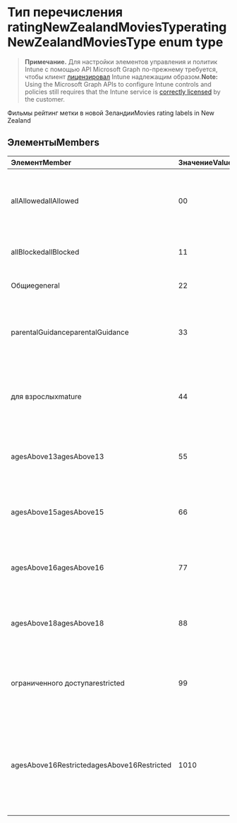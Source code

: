 # <a name="ratingnewzealandmoviestype-enum-type"></a><span data-ttu-id="3f7e2-101">Тип перечисления ratingNewZealandMoviesType</span><span class="sxs-lookup"><span data-stu-id="3f7e2-101">ratingNewZealandMoviesType enum type</span></span>

> <span data-ttu-id="3f7e2-102">**Примечание.** Для настройки элементов управления и политик Intune с помощью API Microsoft Graph по-прежнему требуется, чтобы клиент [лицензировал](https://go.microsoft.com/fwlink/?linkid=839381) Intune надлежащим образом.</span><span class="sxs-lookup"><span data-stu-id="3f7e2-102">**Note:** Using the Microsoft Graph APIs to configure Intune controls and policies still requires that the Intune service is [correctly licensed](https://go.microsoft.com/fwlink/?linkid=839381) by the customer.</span></span>

<span data-ttu-id="3f7e2-103">Фильмы рейтинг метки в новой Зеландии</span><span class="sxs-lookup"><span data-stu-id="3f7e2-103">Movies rating labels in New Zealand</span></span>
## <a name="members"></a><span data-ttu-id="3f7e2-104">Элементы</span><span class="sxs-lookup"><span data-stu-id="3f7e2-104">Members</span></span>
|<span data-ttu-id="3f7e2-105">Элемент</span><span class="sxs-lookup"><span data-stu-id="3f7e2-105">Member</span></span>|<span data-ttu-id="3f7e2-106">Значение</span><span class="sxs-lookup"><span data-stu-id="3f7e2-106">Value</span></span>|<span data-ttu-id="3f7e2-107">Описание</span><span class="sxs-lookup"><span data-stu-id="3f7e2-107">Description</span></span>|
|:---|:---|:---|
|<span data-ttu-id="3f7e2-108">allAllowed</span><span class="sxs-lookup"><span data-stu-id="3f7e2-108">allAllowed</span></span>|<span data-ttu-id="3f7e2-109">0</span><span class="sxs-lookup"><span data-stu-id="3f7e2-109">0</span></span>|<span data-ttu-id="3f7e2-110">Значение по умолчанию, разрешать все содержимое кино</span><span class="sxs-lookup"><span data-stu-id="3f7e2-110">Default value, allow all movies content</span></span>|
|<span data-ttu-id="3f7e2-111">allBlocked</span><span class="sxs-lookup"><span data-stu-id="3f7e2-111">allBlocked</span></span>|<span data-ttu-id="3f7e2-112">1</span><span class="sxs-lookup"><span data-stu-id="3f7e2-112">1</span></span>|<span data-ttu-id="3f7e2-113">Не разрешать любое содержимое кино</span><span class="sxs-lookup"><span data-stu-id="3f7e2-113">Do not allow any movies content</span></span>|
|<span data-ttu-id="3f7e2-114">Общие</span><span class="sxs-lookup"><span data-stu-id="3f7e2-114">general</span></span>|<span data-ttu-id="3f7e2-115">2</span><span class="sxs-lookup"><span data-stu-id="3f7e2-115">2</span></span>|<span data-ttu-id="3f7e2-116">Подходит для любой аудитории</span><span class="sxs-lookup"><span data-stu-id="3f7e2-116">Suitable for general audience</span></span>|
|<span data-ttu-id="3f7e2-117">parentalGuidance</span><span class="sxs-lookup"><span data-stu-id="3f7e2-117">parentalGuidance</span></span>|<span data-ttu-id="3f7e2-118">3</span><span class="sxs-lookup"><span data-stu-id="3f7e2-118">3</span></span>|<span data-ttu-id="3f7e2-119">Классификация стр рекомендует родительского участия</span><span class="sxs-lookup"><span data-stu-id="3f7e2-119">The PG classification recommends parental guidance</span></span>|
|<span data-ttu-id="3f7e2-120">для взрослых</span><span class="sxs-lookup"><span data-stu-id="3f7e2-120">mature</span></span>|<span data-ttu-id="3f7e2-121">4</span><span class="sxs-lookup"><span data-stu-id="3f7e2-121">4</span></span>|<span data-ttu-id="3f7e2-122">Классификация M подходит для старшего возраста</span><span class="sxs-lookup"><span data-stu-id="3f7e2-122">The M classification is suitable for mature audience</span></span>|
|<span data-ttu-id="3f7e2-123">agesAbove13</span><span class="sxs-lookup"><span data-stu-id="3f7e2-123">agesAbove13</span></span>|<span data-ttu-id="3f7e2-124">5</span><span class="sxs-lookup"><span data-stu-id="3f7e2-124">5</span></span>|<span data-ttu-id="3f7e2-125">Классификация R13 ограничен для лиц, 13 лет и через</span><span class="sxs-lookup"><span data-stu-id="3f7e2-125">The R13 classification is restricted to persons 13 years and over</span></span>|
|<span data-ttu-id="3f7e2-126">agesAbove15</span><span class="sxs-lookup"><span data-stu-id="3f7e2-126">agesAbove15</span></span>|<span data-ttu-id="3f7e2-127">6</span><span class="sxs-lookup"><span data-stu-id="3f7e2-127">6</span></span>|<span data-ttu-id="3f7e2-128">Классификация R15 ограничен для лиц, 15 лет и через</span><span class="sxs-lookup"><span data-stu-id="3f7e2-128">The R15 classification is restricted to persons 15 years and over</span></span>|
|<span data-ttu-id="3f7e2-129">agesAbove16</span><span class="sxs-lookup"><span data-stu-id="3f7e2-129">agesAbove16</span></span>|<span data-ttu-id="3f7e2-130">7</span><span class="sxs-lookup"><span data-stu-id="3f7e2-130">7</span></span>|<span data-ttu-id="3f7e2-131">Классификация R16 ограничен для лиц, 16 лет и через</span><span class="sxs-lookup"><span data-stu-id="3f7e2-131">The R16 classification is restricted to persons 16 years and over</span></span>|
|<span data-ttu-id="3f7e2-132">agesAbove18</span><span class="sxs-lookup"><span data-stu-id="3f7e2-132">agesAbove18</span></span>|<span data-ttu-id="3f7e2-133">8</span><span class="sxs-lookup"><span data-stu-id="3f7e2-133">8</span></span>|<span data-ttu-id="3f7e2-134">Классификация R18 ограничен для лиц, 18 лет и через</span><span class="sxs-lookup"><span data-stu-id="3f7e2-134">The R18 classification is restricted to persons 18 years and over</span></span>|
|<span data-ttu-id="3f7e2-135">ограниченного доступа</span><span class="sxs-lookup"><span data-stu-id="3f7e2-135">restricted</span></span>|<span data-ttu-id="3f7e2-136">9</span><span class="sxs-lookup"><span data-stu-id="3f7e2-136">9</span></span>|<span data-ttu-id="3f7e2-137">Классификация R ограничен для определенной аудитории</span><span class="sxs-lookup"><span data-stu-id="3f7e2-137">The R classification is restricted to a certain audience</span></span>|
|<span data-ttu-id="3f7e2-138">agesAbove16Restricted</span><span class="sxs-lookup"><span data-stu-id="3f7e2-138">agesAbove16Restricted</span></span>|<span data-ttu-id="3f7e2-139">10</span><span class="sxs-lookup"><span data-stu-id="3f7e2-139">10</span></span>|<span data-ttu-id="3f7e2-140">Классификация RP16 требует средств просмотра в списке 16 сопровождаться родительский объект или взрослых</span><span class="sxs-lookup"><span data-stu-id="3f7e2-140">The RP16 classification requires viewers under 16 accompanied by a parent or an adult</span></span>|



